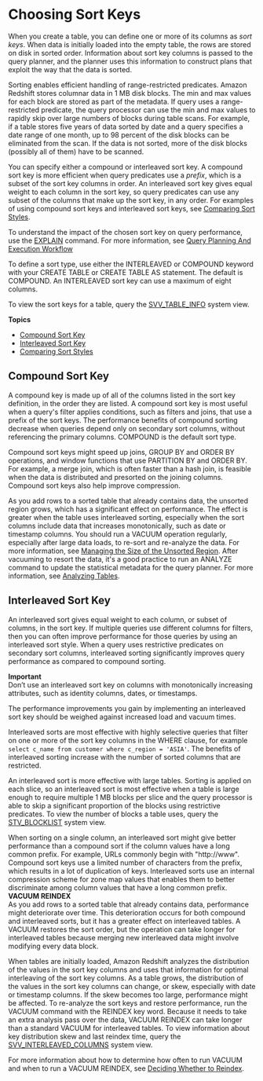 # Choosing Sort Keys<a name="t_Sorting_data"></a>

When you create a table, you can define one or more of its columns as *sort keys*\. When data is initially loaded into the empty table, the rows are stored on disk in sorted order\. Information about sort key columns is passed to the query planner, and the planner uses this information to construct plans that exploit the way that the data is sorted\. 

Sorting enables efficient handling of range\-restricted predicates\. Amazon Redshift stores columnar data in 1 MB disk blocks\. The min and max values for each block are stored as part of the metadata\. If query uses a range\-restricted predicate, the query processor can use the min and max values to rapidly skip over large numbers of blocks during table scans\. For example, if a table stores five years of data sorted by date and a query specifies a date range of one month, up to 98 percent of the disk blocks can be eliminated from the scan\. If the data is not sorted, more of the disk blocks \(possibly all of them\) have to be scanned\. 

You can specify either a compound or interleaved sort key\. A compound sort key is more efficient when query predicates use a *prefix*, which is a subset of the sort key columns in order\. An interleaved sort key gives equal weight to each column in the sort key, so query predicates can use any subset of the columns that make up the sort key, in any order\. For examples of using compound sort keys and interleaved sort keys, see [Comparing Sort Styles](t_Sorting_data-compare-sort-styles.md)\.

To understand the impact of the chosen sort key on query performance, use the [EXPLAIN](r_EXPLAIN.md) command\. For more information, see [Query Planning And Execution Workflow](c-query-planning.md) 

To define a sort type, use either the INTERLEAVED or COMPOUND keyword with your CREATE TABLE or CREATE TABLE AS statement\. The default is COMPOUND\. An INTERLEAVED sort key can use a maximum of eight columns\.

To view the sort keys for a table, query the [SVV\_TABLE\_INFO](r_SVV_TABLE_INFO.md) system view\.

**Topics**
+ [Compound Sort Key](#t_Sorting_data-compound)
+ [Interleaved Sort Key](#t_Sorting_data-interleaved)
+ [Comparing Sort Styles](t_Sorting_data-compare-sort-styles.md)

## Compound Sort Key<a name="t_Sorting_data-compound"></a>

 A compound key is made up of all of the columns listed in the sort key definition, in the order they are listed\. A compound sort key is most useful when a query's filter applies conditions, such as filters and joins, that use a prefix of the sort keys\. The performance benefits of compound sorting decrease when queries depend only on secondary sort columns, without referencing the primary columns\. COMPOUND is the default sort type\.

Compound sort keys might speed up joins, GROUP BY and ORDER BY operations, and window functions that use PARTITION BY and ORDER BY\. For example, a merge join, which is often faster than a hash join, is feasible when the data is distributed and presorted on the joining columns\. Compound sort keys also help improve compression\. 

As you add rows to a sorted table that already contains data, the unsorted region grows, which has a significant effect on performance\. The effect is greater when the table uses interleaved sorting, especially when the sort columns include data that increases monotonically, such as date or timestamp columns\. You should run a VACUUM operation regularly, especially after large data loads, to re\-sort and re\-analyze the data\. For more information, see [Managing the Size of the Unsorted Region](r_vacuum_diskspacereqs.md)\. After vacuuming to resort the data, it's a good practice to run an ANALYZE command to update the statistical metadata for the query planner\. For more information, see [Analyzing Tables](t_Analyzing_tables.md)\.

## Interleaved Sort Key<a name="t_Sorting_data-interleaved"></a>

An interleaved sort gives equal weight to each column, or subset of columns, in the sort key\. If multiple queries use different columns for filters, then you can often improve performance for those queries by using an interleaved sort style\. When a query uses restrictive predicates on secondary sort columns, interleaved sorting significantly improves query performance as compared to compound sorting\. 

**Important**  
Don’t use an interleaved sort key on columns with monotonically increasing attributes, such as identity columns, dates, or timestamps\.

The performance improvements you gain by implementing an interleaved sort key should be weighed against increased load and vacuum times\. 

Interleaved sorts are most effective with highly selective queries that filter on one or more of the sort key columns in the WHERE clause, for example `select c_name from customer where c_region = 'ASIA'`\. The benefits of interleaved sorting increase with the number of sorted columns that are restricted\. 

An interleaved sort is more effective with large tables\. Sorting is applied on each slice, so an interleaved sort is most effective when a table is large enough to require multiple 1 MB blocks per slice and the query processor is able to skip a significant proportion of the blocks using restrictive predicates\. To view the number of blocks a table uses, query the [STV\_BLOCKLIST](r_STV_BLOCKLIST.md) system view\.

 When sorting on a single column, an interleaved sort might give better performance than a compound sort if the column values have a long common prefix\. For example, URLs commonly begin with "http://www"\. Compound sort keys use a limited number of characters from the prefix, which results in a lot of duplication of keys\. Interleaved sorts use an internal compression scheme for zone map values that enables them to better discriminate among column values that have a long common prefix\.
<a name="t_Sorting_data-interleaved-reindex"></a>
**VACUUM REINDEX**  
As you add rows to a sorted table that already contains data, performance might deteriorate over time\. This deterioration occurs for both compound and interleaved sorts, but it has a greater effect on interleaved tables\. A VACUUM restores the sort order, but the operation can take longer for interleaved tables because merging new interleaved data might involve modifying every data block\.

When tables are initially loaded, Amazon Redshift analyzes the distribution of the values in the sort key columns and uses that information for optimal interleaving of the sort key columns\. As a table grows, the distribution of the values in the sort key columns can change, or skew, especially with date or timestamp columns\. If the skew becomes too large, performance might be affected\. To re\-analyze the sort keys and restore performance, run the VACUUM command with the REINDEX key word\. Because it needs to take an extra analysis pass over the data, VACUUM REINDEX can take longer than a standard VACUUM for interleaved tables\. To view information about key distribution skew and last reindex time, query the [SVV\_INTERLEAVED\_COLUMNS](r_SVV_INTERLEAVED_COLUMNS.md) system view\.

For more information about how to determine how often to run VACUUM and when to run a VACUUM REINDEX, see [Deciding Whether to Reindex](r_vacuum-decide-whether-to-reindex.md)\. 